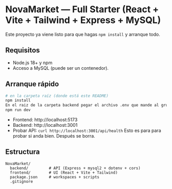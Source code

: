 # NovaMarket — Full Starter (React + Vite + Tailwind + Express + MySQL)

Este proyecto ya viene listo para que hagas `npm install` y arranque todo.

## Requisitos
- Node.js 18+ y npm
- Acceso a MySQL (puede ser un contenedor).

## Arranque rápido
```bash
# en la carpeta raíz (donde está este README)
npm install
En el raiz de la carpeta backend pegar el archivo .env que mande al grupo. JOPO SE LA COMEpop
npm run dev
```
- Frontend: http://localhost:5173
- Backend:  http://localhost:3001
- Probar API: `curl http://localhost:3001/api/health`  Esto es para para probar si anda bien. Después se borra.

## Estructura
```
NovaMarket/
  backend/         # API (Express + mysql2 + dotenv + cors)
  frontend/        # UI (React + Vite + Tailwind)
  package.json     # workspaces + scripts
  .gitignore
```
